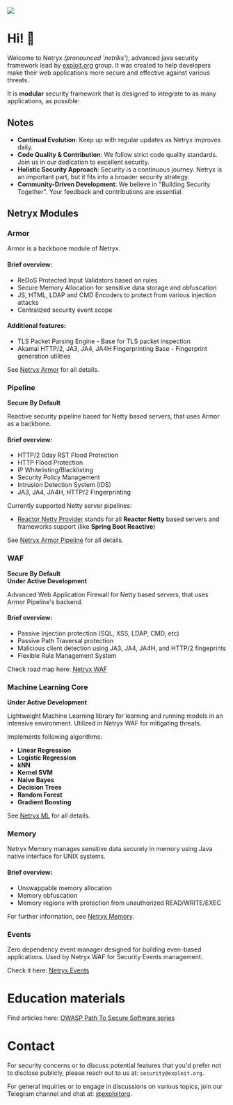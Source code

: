 ![](assets/images/netryx.png)

# Hi! 👋
Welcome to Netryx _(pronounced 'netriks')_, advanced java security framework lead by [exploit.org](https://exploit.org) group.
It was created to help developers make their web applications more secure and effective against various threats.

It is **modular** security framework that is designed to integrate to as many applications, as possible:

## Notes
- **Continual Evolution**: Keep up with regular updates as Netryx improves daily.
- **Code Quality & Contribution**: We follow strict code quality standards. Join us in our dedication to excellent security.
- **Holistic Security Approach**: Security is a continuous journey. Netryx is an important part, but it fits into a broader security strategy.
- **Community-Driven Development**: We believe in "Building Security Together". Your feedback and contributions are essential.

## Netryx Modules
### Armor
Armor is a backbone module of Netryx.
#### Brief overview:

- ReDoS Protected Input Validators based on rules
- Secure Memory Allocation for sensitive data storage and obfuscation
- JS, HTML, LDAP and CMD Encoders to protect from various injection attacks
- Centralized security event scope

#### Additional features:
- TLS Packet Parsing Engine - Base for TLS packet inspection
- Akamai HTTP/2, JA3, JA4, JA4H Fingerprinting Base - Fingerprint generation utilities 

See [Netryx Armor](/armor) for all details.

### Pipeline
**Secure By Default**

Reactive security pipeline based for Netty based servers, that uses Armor as a backbone.

#### Brief overview:
- HTTP/2 0day RST Flood Protection
- HTTP Flood Protection
- IP Whitelisting/Blacklisting
- Security Policy Management
- Intrusion Detection System (IDS)
- JA3, JA4, JA4H, HTTP/2 Fingerprinting

Currently supported Netty server pipelines:
- [Reactor Netty Provider](/armor-reactor-netty) stands for all **Reactor Netty** based servers and frameworks support (like **Spring Boot Reactive**)

See [Netryx Armor Pipeline](/armor-pipeline) for all details.

### WAF
**Secure By Default**\
**Under Active Development**

Advanced Web Application Firewall for Netty based servers, that uses Armor Pipeline's backend.

#### Brief overview:
- Passive Injection protection (SQL, XSS, LDAP, CMD, etc)
- Passive Path Traversal protection
- Malicious client detection using JA3, JA4, JA4H, and HTTP/2 fingeprints
- Flexible Rule Management System

Check road map here: [Netryx WAF](/waf)

### Machine Learning Core
**Under Active Development**

Lightweight Machine Learning library for learning and running models in an intensive environment. Utilized in Netryx WAF for mitigating threats.

Implements following algorithms:
- **Linear Regression**
- **Logistic Regression**
- **kNN**
- **Kernel SVM**
- **Naive Bayes**
- **Decision Trees**
- **Random Forest**
- **Gradient Boosting**

See [Netryx ML](/mlcore) for all details.

### Memory
Netryx Memory manages sensitive data securely in memory using Java native interface for UNIX systems.

#### Brief overview:
- Unswappable memory allocation
- Memory obfuscation
- Memory regions with protection from unauthorized READ/WRITE/EXEC 

For further information, see [Netryx Memory](/memory).

### Events
Zero dependency event manager designed for building even-based applications. Used by Netryx WAF for Security Events management.

Check it here: [Netryx Events](/events)

# Education materials
Find articles here: [OWASP Path To Secure Software series](https://dev.to/owasp/intro-to-application-security-3cj3) 

# Contact
For security concerns or to discuss potential features that you'd prefer not to disclose publicly, please reach out to us at: `security@exploit.org`.

For general inquiries or to engage in discussions on various topics, join our Telegram channel and chat at: [@exploitorg](https://t.me/exploitorg).